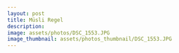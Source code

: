 ```yaml
---
layout: post
title: Müsli Regel
description: 
image: assets/photos/DSC_1553.JPG
image_thumbnail: assets/photos_thumbnail/DSC_1553.JPG
---
```


